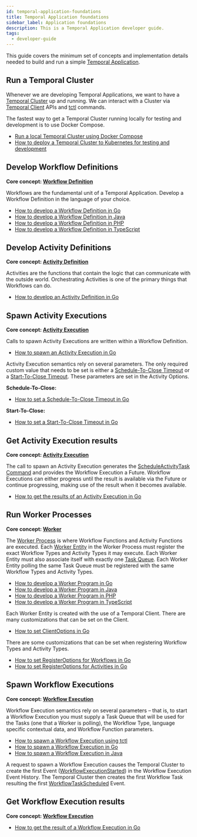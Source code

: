 ```yaml
---
id: temporal-application-foundations
title: Temporal Application foundations
sidebar_label: Application foundations
description: This is a Temporal Application developer guide.
tags:
  - developer-guide
---
```


This guide covers the minimum set of concepts and implementation details needed to build and run a simple [Temporal Application](/docs/concepts/what-is-a-temporal-application).

## Run a Temporal Cluster

Whenever we are developing Temporal Applications, we want to have a [Temporal Cluster](/docs/concepts/what-is-a-temporal-cluster) up and running. We can interact with a Cluster via [Temporal Client](/docs/concepts/what-is-a-temporal-sdk/#what-is-a-temporal-client) APIs and [tctl](/docs/tctl) commands.

The fastest way to get a Temporal Cluster running locally for testing and development is to use Docker Compose.

- [Run a local Temporal Cluster using Docker Compose](/docs/cluster/how-to-quickly-install-the-temporal-cluster-using-docker-compose)
- [How to deploy a Temporal Cluster to Kubernetes for testing and development](/docs/cluster/how-to-deploy-temporal-to-kubernetes-for-testing-and-development)

## Develop Workflow Definitions

**Core concept: [Workflow Definition](/docs/concepts/what-is-a-workflow-definition)**

Workflows are the fundamental unit of a Temporal Application.
Develop a Workflow Definition in the language of your choice.

- [How to develop a Workflow Definition in Go](/docs/go/how-to-develop-a-workflow-definition-in-go)
- [How to develop a Workflow Definition in Java](/docs/java/how-to-develop-a-workflow-definition-in-java)
- [How to develop a Workflow Definition in PHP](/docs/php/workflows)
- [How to develop a Workflow Definition in TypeScript](/docs/typescript/workflows/#how-to-write-a-workflow-function)

## Develop Activity Definitions

**Core concept: [Activity Definition](/docs/concepts/what-is-an-activity-definition)**

Activities are the functions that contain the logic that can communicate with the outside world.
Orchestrating Activities is one of the primary things that Workflows can do.

- [How to develop an Activity Definition in Go](/docs/go/how-to-develop-an-activity-definition-in-go)

## Spawn Activity Executions

**Core concept: [Activity Execution](/docs/concepts/what-is-an-activity-execution)**

Calls to spawn Activity Executions are written within a Workflow Definition.

- [How to spawn an Activity Execution in Go](/docs/go/how-to-spawn-an-activity-execution-in-go)

Activity Execution semantics rely on several parameters.
The only required custom value that needs to be set is either a [Schedule-To-Close Timeout](/docs/concepts/what-is-a-start-to-close-timeout) or a [Start-To-Close Timeout](/docs/concepts/what-is-a-start-to-close-timeout).
These parameters are set in the Activity Options.

**Schedule-To-Close:**

- [How to set a Schedule-To-Close Timeout in Go](/docs/go/how-to-set-activityoptions-in-go/#scheduletoclosetimeout)

**Start-To-Close:**

- [How to set a Start-To-Close Timeout in Go](/docs/go/how-to-set-activityoptions-in-go/#starttoclosetimeout)

## Get Activity Execution results

**Core concept: [Activity Execution](/docs/concepts/what-is-an-activity-execution)**

The call to spawn an Activity Execution generates the [ScheduleActivityTask Command](/docs/concepts/what-is-a-command/#scheduleactivitytask) and provides the Workflow Execution a Future.
Workflow Executions can either progress until the result is available via the Future or continue progressing, making use of the result when it becomes available.

- [How to get the results of an Activity Execution in Go](/docs/go/how-to-get-the-result-of-an-activity-execution-in-go)

## Run Worker Processes

**Core concept: [Worker](/docs/concepts/what-is-a-worker)**

The [Worker Process](/docs/concepts/what-is-a-worker-process) is where Workflow Functions and Activity Functions are executed.
Each [Worker Entity](/docs/concepts/what-is-a-worker-entity) in the Worker Process must register the exact Workflow Types and Activity Types it may execute.
Each Worker Entity must also associate itself with exactly one [Task Queue](/docs/concepts/what-is-a-task-queue).
Each Worker Entity polling the same Task Queue must be registered with the same Workflow Types and Activity Types.

- [How to develop a Worker Program in Go](/docs/go/how-to-develop-a-worker-program-in-go)
- [How to develop a Worker Program in Java](/docs/java/how-to-develop-a-worker-program-in-java)
- [How to develop a Worker Program in PHP](/docs/php/how-to-develop-a-worker-program-in-php)
- [How to develop a Worker Program in TypeScript](/docs/typescript/how-to-develop-a-worker-program-in-typescript)

Each Worker Entity is created with the use of a Temporal Client.
There are many customizations that can be set on the Client.

- [How to set ClientOptions in Go](/docs/go/how-to-set-clientoptions-in-go)

There are some customizations that can be set when registering Workflow Types and Activity Types.

- [How to set RegisterOptions for Workflows in Go](/docs/go/how-to-set-registerworkflowoptions-in-go)
- [How to set RegisterOptions for Activities in Go](/docs/go/how-to-set-registeractivityoptions-in-go)

## Spawn Workflow Executions

**Core concept: [Workflow Execution](/docs/concepts/what-is-a-workflow-execution)**

Workflow Execution semantics rely on several parameters – that is, to start a Workflow Execution you must supply a Task Queue that will be used for the Tasks (one that a Worker is polling), the Workflow Type, language specific contextual data, and Workflow Function parameters.

- [How to spawn a Workflow Execution using tctl](/docs/tctl/workflow/start)
- [How to spawn a Workflow Execution in Go](/docs/go/how-to-spawn-a-workflow-execution-in-go)
- [How to spawn a Workflow Execution in Java](/docs/java/how-to-spawn-a-workflow-execution-in-java)

A request to spawn a Workflow Execution causes the Temporal Cluster to create the first Event ([WorkflowExecutionStarted](/docs/concepts/what-is-an-event#workflowexecutionstarted)) in the Workflow Execution Event History.
The Temporal Cluster then creates the first Workflow Task resulting the first [WorkflowTaskScheduled](/docs/concepts/what-is-an-event/#workflowtaskscheduled) Event.

## Get Workflow Execution results

**Core concept: [Workflow Execution](/docs/concepts/what-is-a-workflow-execution)**

- [How to get the result of a Workflow Execution in Go](/docs/go/how-to-get-the-result-of-a-workflow-execution-in-go)

